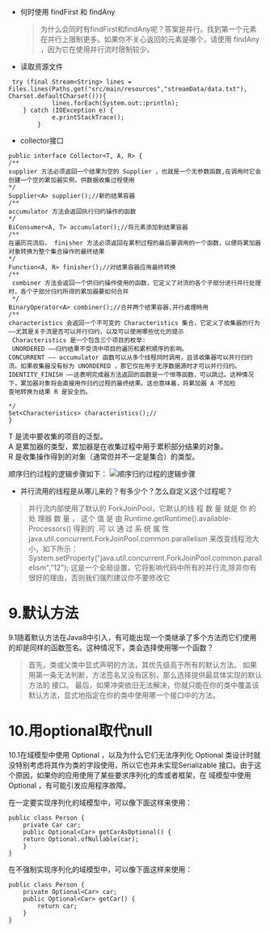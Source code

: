 *  何时使用 findFirst 和 findAny
    >为什么会同时有findFirst和findAny呢？答案是并行。找到第一个元素在并行上限制更多。如果你不关心返回的元素是哪个，请使用 findAny ，因为它在使用并行流时限制较少。
*  读取资源文件

```
 try (final Stream<String> lines = Files.lines(Paths.get("src/main/resources","streamData/data.txt"), Charset.defaultCharset())){
            lines.forEach(System.out::println);
    } catch (IOException e) {
            e.printStackTrace();
        }
```
*   collector接口
```
public interface Collector<T, A, R> {
/**
supplier 方法必须返回一个结果为空的 Supplier ，也就是一个无参数函数,在调用时它会创建一个空的累加器实例，供数据收集过程使用
*/
Supplier<A> supplier();//新的结果容器
/**
accumulator 方法会返回执行归约操作的函数
*/
BiConsumer<A, T> accumulator();//将元素添加到结果容器
/**
在遍历完流后， finisher 方法必须返回在累积过程的最后要调用的一个函数，以便将累加器对象转换为整个集合操作的最终结果
*/
Function<A, R> finisher();//对结果容器应用最终转换
/**
 combiner 方法会返回一个供归约操作使用的函数，它定义了对流的各个子部分进行并行处理时，各个子部分归约所得的累加器要如何合并
 */
BinaryOperator<A> combiner();//合并两个结果容器,并行處理時用
/**
characteristics 会返回一个不可变的 Characteristics 集合，它定义了收集器的行为——尤其是关于流是否可以并行归约，以及可以使用哪些优化的提示
 Characteristics 是一个包含三个项目的枚举:
 UNORDERED ——归约结果不受流中项目的遍历和累积顺序的影响。
CONCURRENT —— accumulator 函数可以从多个线程同时调用，且该收集器可以并行归约流。如果收集器没有标为 UNORDERED ，那它仅在用于无序数据源时才可以并行归约。
IDENTITY_FINISH ——这表明完成器方法返回的函数是一个恒等函数，可以跳过。这种情况下，累加器对象将会直接用作归约过程的最终结果。这也意味着，将累加器 A 不加检
查地转换为结果 R 是安全的。

*/
Set<Characteristics> characteristics();//
}
```
T 是流中要收集的项目的泛型。  
A 是累加器的类型，累加器是在收集过程中用于累积部分结果的对象。  
R 是收集操作得到的对象（通常但并不一定是集合）的类型。  


顺序归约过程的逻辑步骤如下：
![顺序归约过程的逻辑步骤](/collector/顺序归约过程的逻辑步骤.png  "顺序归约过程的逻辑步骤")

*  并行流用的线程是从哪儿来的？有多少个？怎么自定义这个过程呢？  

 >并行流内部使用了默认的 ForkJoinPool，它默认的线 程 数 量 就是 你 的 处 理器 数 量 ， 这个 值 是 由 Runtime.getRuntime().available-
Processors() 得到的 .可 以 通 过 系 统 属 性 java.util.concurrent.ForkJoinPool.common.parallelism 来改变线程池大小，如下所示：
System.setProperty("java.util.concurrent.ForkJoinPool.common.parallelism","12");
这是一个全局设置，它将影响代码中所有的并行流,除非你有很好的理由，否则我们强烈建议你不要修改它

9.默认方法
============================
9.1随着默认方法在Java8中引入，有可能出现一个类继承了多个方法而它们使用的却是同样的函数签名。这种情况下，类会选择使用哪一个函数？
>首先，类或父类中显式声明的方法，其优先级高于所有的默认方法。
>如果用第一条无法判断，方法签名又没有区别，那么选择提供最具体实现的默认方法的 接口。
>最后，如果冲突依旧无法解决，你就只能在你的类中覆盖该默认方法，显式地指定在你的类中使用哪一个接口中的方法。

10.用optional取代null
===========================
10.1在域模型中使用 Optional ，以及为什么它们无法序列化
 Optional 类设计时就没特别考虑将其作为类的字段使用，所以它也并未实现Serializable 接口。由于这个原因，如果你的应用使用了某些要求序列化的库或者框架，在
域模型中使用 Optional ，有可能引发应用程序故障。

在一定要实现序列化的域模型中，可以像下面这样来使用：
```
public class Person {
    private Car car;
    public Optional<Car> getCarAsOptional() {
    return Optional.ofNullable(car);
    }
}
```
在不强制实现序列化的域模型中，可以像下面这样来使用：
```
public class Person {
    private Optional<Car> car;
    public Optional<Car> getCar() {
        return car;
    }
}
```
